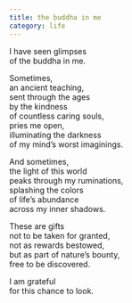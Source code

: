 ```yaml
---
title: the buddha in me
category: life
---
```


I have seen glimpses  
of the buddha in me.  
  
Sometimes,  
an ancient teaching,  
sent through the ages  
by the kindness   
of countless caring souls,  
pries me open,  
illuminating the darkness  
of my mind’s worst imaginings.  
  
And sometimes,  
the light of this world  
peaks through my ruminations,  
splashing the colors  
of life’s abundance  
across my inner shadows.  
  
These are gifts  
not to be taken for granted,  
not as rewards bestowed,  
but as part of nature’s bounty,  
free to be discovered.  
  
I am grateful  
for this chance to look.  
